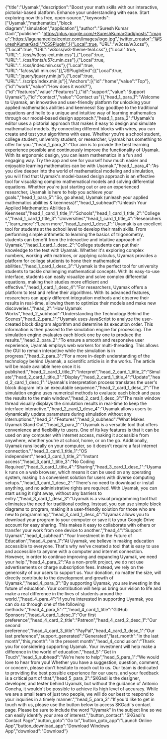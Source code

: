 ﻿{"title":"Uyamak","description":"Boost your math skills with our interactive, pictorial-based platform. Enhance your understanding with ease. Start exploring now this free, open-source.","keywords":["Uyamak","mathematics","block diagram","simulation","application"],"author":"Suresh Kumar Gadi","publisher":"https://plus.google.com/+SureshKumarGadi/posts","image":"https://lagunamedicalcenter.com/images/logo.jpg","twitter_creator":"@SureshKumarGadi","CSSPlugIn":[{"Local":true, "URL":"w3css/w3.css"},{"Local":true, "URL":"w3css/w3-theme-teal.css"},{"Local":true, "URL":"../css/w3css-ext.min.css"},{"Local":true, "URL":"../css/fonts/u57c.min.css"},{"Local":true, "URL":"../css/index.min.css"},{"Local":true, "URL":"fa/css/all.min.css"}],"JSPlugInEnd":[{"Local":true, "URL":"jquery/jquery.min.js"},{"Local":true, "URL":"../script/index.min.js"}],"Anchors":[{"id":"home","value":"Top"},{"id":"work","value":"How does it work?"},{"id":"features","value":"Features"},{"id":"support","value":"Support Uyamak"},{"id":"contact","value":"Contact us"}],"head_1_para_1":"Welcome to Uyamak, an innovative and user-friendly platform for unlocking your applied mathematics abilities and keenness! Say goodbye to the traditional equations and hello to a unique and intuitive way of learning mathematics through our model-based design approach.","head_1_para_2":"Uyamak's editor uses a pictorial approach that makes it easy to design and simulate mathematical models. By connecting different blocks with wires, you can create and test your algorithms with ease. Whether you're a school student, college student, university student, or researcher, Uyamak has something to offer for you.","head_1_para_3":"Our aim is to provide the best learning experience possible and continuously improve the functionality of Uyamak. With its ergonomic design, you can learn mathematics in a fun and engaging way. Try the app and see for yourself how much easier and enjoyable learning mathematics can be with Uyamak.","head_1_para_4":"As you dive deeper into the world of mathematical modeling and simulation, you will find that Uyamak's model-based design approach is an effective tool for visualizing complex mathematical models and solving differential equations. Whether you're just starting out or are an experienced researcher, Uyamak is here to help you achieve your goals.","head_1_para_5":"So, go ahead, Uyamak (unleash your applied mathematics abilities & keenness)!","head_1_subhead":"Unleash Your Applied Mathematics Abilities & Keenness","head_1_card_1_title_1":"Schools","head_1_card_1_title_2":"Colleges","head_1_card_1_title_3":"Universities","head_1_card_1_title_4":"Researchers","learn_more":"Learn more","head_1_card_1_desc_1":"Uyamak is an excellent tool for students at the school level to develop their math skills. From performing simple arithmetic to learning the basics of trigonometry, students can benefit from the interactive and intuitive approach of Uyamak.","head_1_card_1_desc_2":"College students can put their knowledge to the test with Uyamak. Whether it's exploring complex numbers, working with matrices, or applying calculus, Uyamak provides a platform for college students to hone their mathematical abilities.","head_1_card_1_desc_3":"Uyamak is the perfect tool for university students to tackle challenging mathematical concepts. With its easy-to-use interface, students can easily visualize and solve complex differential equations, making their studies more efficient and effective.","head_1_card_1_desc_4":"For researchers, Uyamak offers a platform to test and refine their algorithms. With its advanced features, researchers can apply different integration methods and observe their results in real-time, allowing them to optimize their models and make new discoveries.","head_2":"How Uyamak Works","head_2_subhead":"Understanding the Technology Behind the Scenes","head_2_para_1":"Uyamak uses JavaScript to analyze the user-created block diagram algorithm and determine its execution order. This information is then passed to the simulation engine for processing. The simulation engine evaluates each block one by one to produce the results.","head_2_para_2":"To ensure a smooth and responsive user experience, Uyamak employs web workers for multi-threading. This allows the GUI to remain interactive while the simulation is in progress.","head_2_para_3":"For a more in-depth understanding of the technology behind Uyamak, a scientific article is in the works. The article will be made available here once it is published.","head_2_card_1_title_1":"Interpret","head_2_card_1_title_2":"Simulate","head_2_card_1_title_3":"Display","head_2_card_1_title_4":"Update","head_2_card_1_desc_1":"Uyamak's interpretation process translates the user's block diagram into an executable sequence.","head_2_card_1_desc_2":"The simulation engine uses numerical methods to evaluate each block and pass the results to the main window.","head_2_card_1_desc_3":"The main window thread visually displays the simulation results in real-time to keep the interface interactive.","head_2_card_1_desc_4":"Uyamak allows users to dynamically update parameters during simulation without any interruptions.","head_3":"Features","head_3_subhead":"What Makes Uyamak Stand Out","head_3_para_1":"Uyamak is a versatile tool that offers convenience and flexibility to users. One of its key features is that it can be used on any computer with internet access, making it accessible from anywhere, whether you're at school, home, or on the go. Additionally, Uyamak runs locally on your computer, so it doesn't require a fast internet connection.","head_3_card_1_title_1":"OS independent","head_3_card_1_title_2":"Instant access","head_3_card_1_title_3":"No Coding Required","head_3_card_1_title_4":"Sharing","head_3_card_1_desc_1":"Uyamak runs on a web browser, which means it can be used on any operating system, making it a convenient solution for users with diverse computing setups.","head_3_card_1_desc_2":"There's no need to download or install anything, and no administrative rights are required. With Uyamak, you can start using it right away, without any barriers to entry.","head_3_card_1_desc_3":"Uyamak is a visual programming tool that eliminates the need for traditional coding. Instead, you can use simple block diagrams to program, making it a user-friendly solution for those who are new to programming.","head_3_card_1_desc_4":"Uyamak allows you to download your program to your computer or save it to your Google Drive account for easy sharing. This makes it easy to collaborate with others or transfer your work from one device to another.","head_4":"Support Uyamak","head_4_subhead":"Your Investment in the Future of Education","head_4_para_1":"At Uyamak, we believe in making education accessible to everyone. That's why we've created a tool that is easy to use and accessible to anyone with a computer and internet connection. However, in order to continue improving and expanding Uyamak, we need your help.","head_4_para_2":"As a non-profit project, we do not use advertisements or charge subscription fees. Instead, we rely on the generosity of our users to support us. Your donation, no matter the size, will directly contribute to the development and growth of Uyamak.","head_4_para_3":"By supporting Uyamak, you are investing in the future of education. Your contribution will help us bring our vision to life and make a real difference in the lives of students around the world.","head_4_para_4":"If you're interested in supporting Uyamak, you can do so through one of the following methods:","head_4_para_5":"","head_4_card_1_title":"GitHub Sponsors","head_4_card_1_desc_1":"Our first preference","head_4_card_2_title":"Patreon","head_4_card_2_desc_1":"Our second preference","head_4_card_3_title":"PayPal","head_4_card_3_desc_1":"Our last preference","support_generated":"Generated","last_month":"in the last month","this_month":"in the present month","head_4_conclusion":"Thank you for considering supporting Uyamak. Your investment will help make a difference in the world of education.","head_5":"Get in Touch","head_5_subhead":"We're here to help","head_5_para_1":"We would love to hear from you! Whether you have a suggestion, question, comment, or concern, please don't hesitate to reach out to us. Our team is dedicated to providing the best possible experience for our users, and your feedback is a critical part of that.","head_5_para_2":"SKGadi is the designer, developer, and tester behind Uyamak, but without the guidance of Antonio Concha, it wouldn't be possible to achieve its high level of accuracy. While we are a small team of just two people, we will do our best to respond to your inquiries in a timely manner.","head_5_para_3":"If you'd like to get in touch with us, please use the button below to access SKGadi's contact page. Please be sure to include the word \"Uyamak\" in the subject line so we can easily identify your area of interest.","button_contact":"SKGadi's Contact Page","button_goto":"Go to","button_goto_app":"Launch Online App","button_download_app":"Download Windows App","download":"Download"}